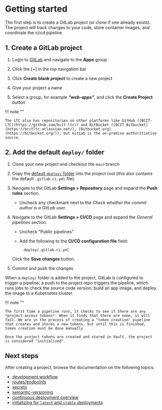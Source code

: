# Getting started

The first step is to create a GitLab project (or clone if one already exists). The project will track changes to your code, store container images, and coordinate the ci/cd pipeline.

## 1. Create a GitLab project

1. Login to [GitLab](https://issues.ltc.bcit.ca) and navigate to the **Apps** group

1. Click the [+] in the top navigation bar

1. Click **Create blank project** to create a new project

1. Give your project a name

1. Select a group, for example ***"web-apps"***, and click the **Create Project** button

!!! note ""

    The LTC also has repositories on other platforms like GitHub ([BCIT-LTC](https://github.com/bcit-ltc)) and BitBucket ([BCIT Bitbucket](https://bcitltc.atlassian.net/), [Bitbucket.org](https://bitbucket.org/)), but GitLab is the on-premise authoritiative source.

## 2. Add the default `deploy/` folder

1. Clone your new project and checkout the `main` branch

1. Copy the [default `deploy/` folder](https://issues.ltc.bcit.ca/web-apps/generic-dev/-/tree/main) into the project root (this also contains the default `.gitlab-ci.yml` file).

1. Navigate to the GitLab **Settings > Repository** page and expand the **Push rules** section.

    - Uncheck any checkmark next to the *Check whether the commit author is a GitLab user*.

1. Navigate to the GitLab **Settings > CI/CD** page and expand the *General pipelines* section.

    - Uncheck "Public pipelines"
    - Add the following to the  **CI/CD configuration file** field:

            deploy/.gitlab-ci.yml

    Click the **Save changes** button.

1. Commit and push the changes

When a `deploy/` folder is added to the project, GitLab is configured to trigger a pipeline; a push to the project repo triggers the pipeline, which runs jobs to check the source code version, build an app image, and deploy the image to a Kubernetes cluster.

!!! note ""

    The first time a pipeline runs, it checks to see if there are any *project access tokens*. When it finds that there are none, it will fail. We are in the process of creating a "token creation" pipeline that creates and stores a new tokens, but until this is finished, token creation must be done manually.

    Once the project tokens are created and stored in Vault, the project is considered "initialized".

## Next steps

After creating a project, browse the documentation on the following topics:

- [development workflow](./development-workflow.md)
- [routes/endpoints](./routes-endpoints.md)
- [secrets](./secrets.md)
- [semantic-versioning](./semantic-versioning.md)
- [continuous deployment overview](./continuous-deployment-overview.md)
- [initializing for `latest` and `stable` deployments](../infrastructure-details/initializing-latest-stable.md)
